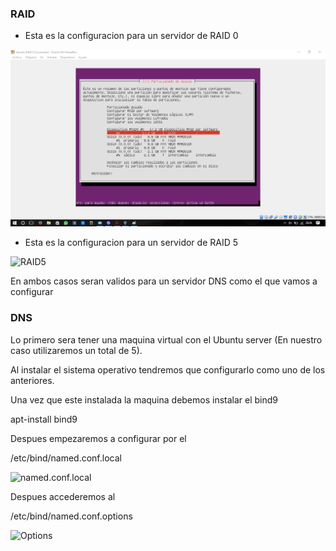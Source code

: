 ### RAID

- Esta es la configuracion para un servidor de RAID 0

![RAID0](/DNS/Ubuntu_RAID0.png)

- Esta es la configuracion para un servidor de RAID 5

![RAID5](/images/2017/03/UbuntuRAID5.png)

En ambos casos seran validos para un servidor DNS como el que vamos a configurar

### DNS

Lo primero sera tener una maquina virtual con el Ubuntu server (En nuestro caso
utilizaremos un total de 5).

Al instalar el sistema operativo tendremos que configurarlo como uno de los anteriores.

Una vez que este instalada la maquina debemos instalar el bind9

apt-install bind9

Despues empezaremos a configurar por el

/etc/bind/named.conf.local

![named.conf.local](/images/2017/03/named.conf.local.png)

Despues accederemos al

/etc/bind/named.conf.options

![Options](/images/2017/03/named.conf.options.png)
